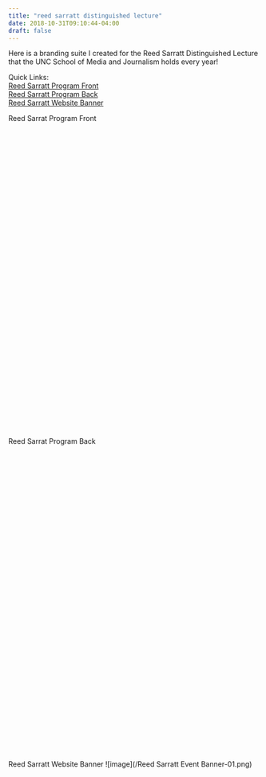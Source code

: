 ```yaml
---
title: "reed sarratt distinguished lecture"
date: 2018-10-31T09:10:44-04:00
draft: false
---
```

Here is a branding suite I created for the Reed Sarratt Distinguished Lecture that the UNC School of Media and Journalism holds every year!

Quick Links: <br/>
<a href="#programfront">Reed Sarratt Program Front</a> <br/>
<a href="#programback">Reed Sarratt Program Back</a> <br/>
<a href="#websitebanner">Reed Sarratt Website Banner</a> 


<a name="programfront"></a>
Reed Sarrat Program Front
<div data-configid="35288228/65488051" style="width:525px; height:600px;" class="issuuembed"></div>
<script type="text/javascript" src="//e.issuu.com/embed.js" async="true"></script>

<a name="programback"></a>
Reed Sarrat Program Back
<div data-configid="35288228/65488203" style="width:525px; height:600px;" class="issuuembed"></div>
<script type="text/javascript" src="//e.issuu.com/embed.js" async="true"></script>

<a name="websitebanner"></a>
Reed Sarratt Website Banner
![image](/Reed Sarratt Event Banner-01.png)